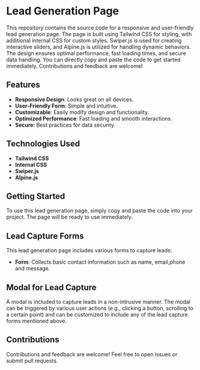 # Lead Generation Page

This repository contains the source code for a responsive and user-friendly lead generation page. The page is built using Tailwind CSS for styling, with additional internal CSS for custom styles. Swiper.js is used for creating interactive sliders, and Alpine.js is utilized for handling dynamic behaviors. The design ensures optimal performance, fast loading times, and secure data handling. You can directly copy and paste the code to get started immediately. Contributions and feedback are welcome!

## Features

- **Responsive Design**: Looks great on all devices.
- **User-Friendly Form**: Simple and intuitive.
- **Customizable**: Easily modify design and functionality.
- **Optimized Performance**: Fast loading and smooth interactions.
- **Secure**: Best practices for data security.

## Technologies Used

- **Tailwind CSS**
- **Internal CSS**
- **Swiper.js**
- **Alpine.js**

## Getting Started

To use this lead generation page, simply copy and paste the code into your project. The page will be ready to use immediately.

## Lead Capture Forms

This lead generation page includes various forms to capture leads:

- **Form**: Collects basic contact information such as name, email,phone and message.

## Modal for Lead Capture

A modal is included to capture leads in a non-intrusive manner. The modal can be triggered by various user actions (e.g., clicking a button, scrolling to a certain point) and can be customized to include any of the lead capture forms mentioned above.

## Contributions

Contributions and feedback are welcome! Feel free to open issues or submit pull requests.
